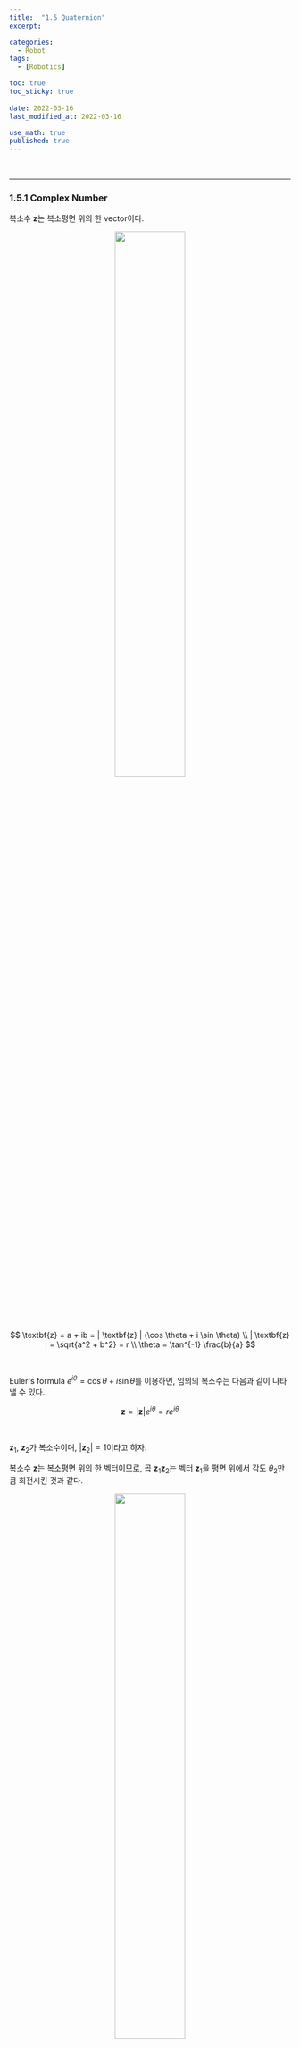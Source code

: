 ```yaml
---
title:  "1.5 Quaternion"
excerpt: 

categories:
  - Robot
tags:
  - [Robotics]

toc: true
toc_sticky: true
 
date: 2022-03-16
last_modified_at: 2022-03-16

use_math: true
published: true
---
```


<br>

***

### 1.5.1 Complex Number

복소수 $\textbf{z}$는 복소평면 위의 한 vector이다.

<p align="center"><img src="/assets/image/robotics/ch1/1.18.jpg" width="50%" height="50%" title="" alt=""><br/></p>

$$
\textbf{z} = a + ib = | \textbf{z} | (\cos \theta + i \sin \theta) \\
| \textbf{z} | = \sqrt{a^2 + b^2} = r \\
\theta = \tan^{-1} \frac{b}{a}
$$

<br>

Euler's formula $e^{i \theta} = \cos \theta + i \sin \theta$를 이용하면, 임의의 복소수는 다음과 같이 나타낼 수 있다.

$$
\textbf{z} = | \textbf{z} |e^{i \theta} = re^{i \theta}
$$

<br>

$\textbf{z}_1$, $\textbf{z}_2$가 복소수이며, $\vert \textbf{z}_2 \vert = 1$이라고 하자.

복소수 $\textbf{z}$는 복소평면 위의 한 벡터이므로, 곱 $\textbf{z}_1 \textbf{z}_2$는 벡터 $\textbf{z}_1$을 평면 위에서 각도 $\theta_2$만큼 회전시킨 것과 같다.

<p align="center"><img src="/assets/image/robotics/ch1/1.19.jpg" width="50%" height="50%" title="" alt=""><br/></p>

$$
\textbf{z}_1 = r_1 e^{i \theta_1} \qquad \textbf{z}_2 = r_2 e^{i \theta_2} \\
\textbf{z}_1\textbf{z}_2 = r_1 r_2 e^{i (\theta_1 +\theta_2)}
$$

<br>

***

### 1.5.2 Rotation on Plane

2D vector $\textbf{v}$를 각도 $\alpha$만큼 회전시키자.

<br>

임의의 벡터 $\textbf{v} = (a,b)$에 대해 $\textbf{v}$를 복소수 $\textbf{v} = a+ib = \vert \textbf{v} \vert (\cos \theta + i \sin \theta)$로 생각할 수 있다.

임의의 단위 복소벡터 $\textbf{R} = \cos \alpha + i \sin \alpha$에 대해 $\textbf{R}$과 $\textbf{v}$를 곱하면 회전한 복소벡터를 얻게 된다.

$$
\textbf{v}' = \textbf{R}\textbf{v} = \vert \textbf{v} \vert e^{i(\theta + \alpha)}
$$

<br>

위와 같은 방법으로, 회전된 평면 상의 2D vector $\textbf{v}'$을 다음과 쓸 수 있다.

$$
\begin{align*}
\textbf{v}' &= (a+ib)(\cos \alpha + i \sin \alpha) \\
&= (a \cos \alpha - b \sin\alpha) + i(a \sin \alpha + b \cos \alpha)
\end{align*}
$$

위 식을 matrix form으로 바꾸면,

$$
\textbf{v}' = 
\begin{bmatrix}
a \cos \alpha - b \sin\alpha & a \sin \alpha + b \cos \alpha \\
\end{bmatrix}^T
$$

$$
\begin{bmatrix}
a' \\
b'
\end{bmatrix} = 
\begin{bmatrix}
\cos \alpha & -\sin\alpha \\
\sin\alpha & \cos \alpha
\end{bmatrix}
\begin{bmatrix}
a \\
b
\end{bmatrix}
$$

<p align="center"><img src="/assets/image/robotics/ch1/1.20.jpg" width="50%" height="50%" title="" alt=""><br/></p>

<br>

***

### 1.5.3 Quaternion

**W. R. Hamiltion**은 복소수들의 algebra와 rotation on plane 사이의 관계를 연구하고, 3D space에서의 관계를 유추해 **<span style="color:red">quaternion</span>**을 발견하였다.

<br>

**Hyper complex number**는 scalar와 vector의 합으로 표현된다.

$$
q = q_0 + q_1\textbf{i} + q_2\textbf{j} + q_3\textbf{k} = q_0 + \textbf{q} = 
\begin{bmatrix}
q_0 \\
\textbf{q}
\end{bmatrix}
$$


여기서 $q_0$는 scalar part, $\textbf{q}$는 $\mathbb{R}^3$ 상의 ordinary vector. $\textbf{i}$, $\textbf{j}$, $\textbf{k}$는 $\mathbb{R}^3$의 standard orthonormal basis이다.

<p align="center"><img src="/assets/image/robotics/ch1/1.21.jpg" width="50%" height="50%" title="" alt=""><br/></p>

$$
\textbf{i} = \begin{bmatrix}
1 & 0 & 0
\end{bmatrix}^T \qquad
\textbf{j} = \begin{bmatrix}
0 & 1 & 0
\end{bmatrix}^T \qquad
\textbf{k} = \begin{bmatrix}
0 & 0 & 1
\end{bmatrix}^T
$$

<br>

이로써 3D 상에서 복소수의 일반화가 완성.

$$
q = q_0 + iq_1 + jq_2 + kq_3 = (q_0, q_1, q_2, q_3) \\
i^2 = j^2 = k^2 = ijk = -1
$$

<br>

### 1.5.4 Multiplication

간단한 성질의 증명은 생략하자. 예를 들어

1. 두 quatertion이 같다는 건 각 성분이 같다는 것과 동치
2. Quaternion의 set은 addition에 대해 닫혀 있다
3. zero quaternion $(0,0,0,0)$이 존재
4. 각 quaternion $q$에는 negative $-q$가 존재.
5. 덧셈은 commutative & associative

<br>

곱셈부터 시작. Scalar $c$에 대해

$$
cq = cq_0 + icq_1 + jcq_2 + kcq_3 = (cq_0, cq_1, cq_2, cq_3)
$$

몇 가지 special product를 기억해 둘 것.

$$
i^2 = j^2 = k^2 = ijk = -1 \\
ij = k = -ji \\
jk = i = -kj \\
ki = j = -ik
$$

<br>

두 quaternion 사이의 곱

$$
p = p_0 + ip_1 + jp_2 + kp_3 \qquad q = q_0 + iq_1 + jq_2 + kq_3 \\
pq = (p_0 + ip_1 + jp_2 + kp_3)(q_0 + iq_1 + jq_2 + kq_3)
$$

각 성분끼리 묶으면,

$$
\begin{align*}
pq &= p_0q_0 - (p_1q_1 + p_2q_2 + p_3q_3) + p_0(iq_1 + jq_2 + kq_3)  + q_0(ip_1 + jp_2 + kp_3) \\
&+ i(p_2q_3 - p_3q_2) + j(p_3q_1 - p_1q_3) + k(p_1q_2 - p_2q_1)
\end{align*}
$$

따라서,

$$
pq = p_0q_0 - \textbf{p}\cdot \textbf{q} + p_0 \textbf{q} + q_0 \textbf{p} + \textbf{p} \times \textbf{q}
$$

Cross product 항이 있는 것에 주목. 이로 인해 commutative가 성립하지 않는다!

$$
pq \not= qp
$$

<br>

***

### 1.5.5 Complex Conjugate

Quaternion $q$가

$$
q = q_0 + \textbf{q} = q_0 + iq_1 + jq_2 + kq_3
$$

이면, $q$의 compex conjugate는

$$
q^{\ast} = q_0 - \textbf{q} = q_0 - iq_1 - jq_2 - kq_3
$$

그러므로,

$$
q + q^{\ast} = 2q_0 \\
(pq)^{\ast} = q^{\ast}p^{\ast}
$$

<br>

***

### 1.5.6 Norm

$$
N(q) = \vert q \vert = \sqrt{q^{\ast}q}
$$

그러므로,

$$
\begin{align*}
N^2(q) &= q^{\ast}q  = (q_0, -\textbf{q})(q_0, +\textbf{q}) \\
&= q_0q_0 - (-\textbf{q}) \cdot \textbf{q} + q_0 \textbf{q} + q_0(-\textbf{q}) + (-\textbf{q}) \times \textbf{q} \\
&= q_0q_0 + \textbf{q} \cdot \textbf{q} \\
&= q_0^2 + q_1^2 + q_2^2 + q_3^2 \\
&= \vert q \vert^2
\end{align*}
$$

<br>

이 연산 결과는 복소수와 유사하다.

$$
(a-ib)(a+ib) = a^2 -(ib)^2 = a^2 + b^2
$$

<br>

그럼 두 quaternion $p$, $q$의 곱의 norm을 구해보자. 결과는 각 norm의 곱과 같다.

$$
\begin{align*}
N^2(pq) &= (pq)^{\ast}(pq) \\
&= q^{\ast}p^{\ast}pq \\
&= q^{\ast} N^2(p)q \\
&= N^2(p)q^{\ast}q \\
&= N^2(p)N^2(q)
\end{align*}
$$

$$
\begin{align*}
N(pq) &= \sqrt{N^2(p)N^2(q)} \\
&= \sqrt{N^2(p)}\sqrt{N^2(q)} \\
&= N(p)N(q)
\end{align*}
$$

<br>

***

### 1.5.7 Inverse of Quaternion

모든 non-zero quaternion $q$는 muliplicative inverse $q^{-1}$를 갖는다.

$$
q^{-1}q = qq^{-1} = 1
$$

앞뒤로 $q^{\ast}$를 곱하면,

$$
q^{-1}qq^{\ast} = q^{\ast}qq^{-1} = q^{\ast}
$$

그런데 $qq^{\ast} = N^2(q)$이므로,

$$
q^{-1} = \frac{q^{\ast}}{N^2(q)} = \frac{q^{\ast}}{\vert q \vert^2}
$$

<br>

이것으로 quaternion의 기본 연산 성질은 끝!

<br>


***

### 1.5.8 Pure Quaternion

이제 드디어 quaternion과 rotation 사이의 관계.

$\mathbb{R}^3$ 상의 rotation은 $3 \times 3$의 행렬 형태로 나타나며, 그 determinant는 $+1$이다. Quaternion이 이 rotation operator의 alternative form이 된다.

<br>

어라, quaternion은 $\mathbb{R}^4$에 있는데 $\mathbb{R}^3$ 상의 vector를 어떻게 다루지?

벡터 $\textbf{v} \in \mathbb{R}^3$를 scalar part가 zero인 quaternion $q \in \mathbb{R}^4$로 생각하자! 이러한 quaternion을 <span style="color:red">pure quaternion</span>이라고 한다.

따라서, pure quaternion의 set $Q_0$는 모든 quaternion의 set $Q$의 subset. $\mathbb{R}^3$와 $Q_0$ 사이에는 one-to-one mapping이 존재.

$$
\textbf{v} \in \mathbb{R}^3 \leftrightarrow (v = 0+\textbf{v}) \in Q_0 \subset Q
$$

<br>

이제 $qv$가 벡터 $\textbf{v}$를 어떻게 회전시키는지 확인하자.

$$
\begin{align*}
qv &= (q_0 + \textbf{q})(0 + \textbf{v}) \\
&= -\textbf{q} \cdot \textbf{v} + q_0 \textbf{v} + \textbf{q} \times \textbf{v}
\end{align*}
$$

계산 결과가 pure quaternion이려면, $\textbf{q} \cdot \textbf{v}=0$이어야만 한다. $\mathbb{R}^3$ 상의 vector rotation을 다루는 다른 방식의 곱셈이 있을 것 같은데...

<br>

다음 product는 계산 결과가 quaternion $w \in Q_0$이 됨을 보장한다.

$$
qvq^{\ast} \qquad \textrm{and} \qquad q^{\ast}vq
$$

<br>

***

### 1.5.9 Unit Quaternion

Rotation $\vert \textbf{q} \vert = 1$을 생각하자.

Euler's Rotation Theorem(1.3.2)과 Rodrigues' Formula(Sec 1.4)를 상기. $\mathbb{R}^3$ 상의 임의의 rotation은 어떤 축 $\textbf{n}$에 다한 각도 $\theta$만큼의 회전으로 표현할 수 있다!

Unit quaternion을 unit axis $\hat{\textbf{k}}$에 대한 각도 $\theta$만큼의 회전으로 쓰면,

$$
q=(q_0, \textbf{q}) = \left( \cos \frac{\theta}{2}, \hat{\textbf{k}} \sin \frac{\theta}{2} \right)
$$

이다.

<br>
<details>
<summary>Proof.</summary>
<div markdown="1">
<br>
왜 $\theta$가 아니라 $\frac{\theta}{2}$일까?

<br>

Unit quaternion $\textbf{u} = \cos \theta + i \sin \theta$라고 하자.

pure quaternion $j$에 대해 product $\textbf{u}j\textbf{u}^{\ast}$를 계산하면

$$
\begin{align*}
(\cos \theta + i \sin \theta)j(\cos \theta - i \sin \theta) &= (\cos \theta + i \sin \theta)(j\cos \theta +k \sin \theta) \\
&= (\cos^2 \theta - \sin^2 \theta)j + 2k(\cos \theta \sin \theta) \\
&= j \cos 2\theta + k \sin 2\theta
\end{align*}
$$

즉, vector $\textbf{j}$를 회전축 $\textbf{i}$에 대해 각도 $2 \theta$만큼 회전시킨 결과와 같다. 그래서 $\theta$가 아니라 $\frac{\theta}{2}$를 사용하는 것.
$\square$

</div>
</details>

<br>

따라서, 3D rotation을 다음과 같이 해석할 수 있다.

$$
q_0 = \cos \frac{\theta}{2} \qquad \textbf{q} = \hat{\textbf{k}} \sin \frac{\theta}{2}
$$

<br>

***

### 1.5.10 Application to Rotation

이제 계산만 남았다.

Vector $\textbf{r}$의 회전 $q$를 계산하는 절차는 다음과 같다.

<br>

&emsp;(1) 벡터 $\textbf{v}$를 quaternion으로 변환.<sup id="fnref:1"><a href="#fn:1" rel="footnote">1</a></sup>

$$
v = (0, \textbf{v})
$$

&emsp;(2) Rotation $q$를 적용.

$$
v_{qrot} = qvq^{\ast}
$$

&emsp;(3) 회전된 벡터는 다음 quaternion의 성분이 된다.

$$
v_{qrot} = (0,\textbf{v}_{rot})
$$

<br>

****

#### Vector formula

$$
\begin{align*}
v_{qrot} &= qvq^{\ast} \\
\\
vq^{\ast} &= (0, \textbf{v})(q_0, -\textbf{q}) = (\textbf{v} \cdot \textbf{q}, q_0 \textbf{v} - \textbf{v} \times \textbf{q}) \\
\\
qvq^{\ast} &= (q_0, \textbf{q})(\textbf{v} \cdot \textbf{q}, q_0 \textbf{v} - \textbf{v} \times \textbf{q}) \\
&= (0, \textbf{v} + 2q_0 \textbf{q} \times \textbf{v} + 2 \textbf{q} \times (\textbf{q} \times \textbf{v}))
\end{align*}
$$

<br>

****

#### Matrix formula

먼저 일반적인 quaternion product부터.

$$
pq = p_0q_0 - \textbf{p}\cdot \textbf{q} + p_0 \textbf{q} + q_0 \textbf{p} + \textbf{p} \times \textbf{q}
$$

$p$를 **quaternion matrix** $P$로 표현하고자 한다.

$$
P =
\begin{bmatrix}
p_0 & -p_1 & -p_2 & -p_3 \\
p_1 & p_0 & -p_3 & p_2 \\
p_2 & p_3 & p_0 & -p_1 \\
p_3 & -p_2 & p_1 & p_0 \\
\end{bmatrix} = 
\begin{bmatrix}
p_0 & -\textbf{p}^T \\
\textbf{p} & p_0 \textbf{I} + [\textbf{p}]_{\times} \\
\end{bmatrix}
$$

$$
Pq = 
\begin{bmatrix}
p_0 & -p_1 & -p_2 & -p_3 \\
p_1 & p_0 & 0 & 0 \\
p_2 & 0 & p_0 & 0 \\
p_3 & 0 & 0 & p_0 \\
\end{bmatrix}
\begin{bmatrix}
q_0 \\
q_1 \\
q_2 \\
q_3 \\
\end{bmatrix}
+
\begin{bmatrix}
0 & 0 & 0 & 0 \\
0 & 0 & -p_3 & p_2 \\
0 & p_3 & 0 & -p_1 \\
0 & -p_2 & p_1 & 0 \\
\end{bmatrix}
\begin{bmatrix}
q_0 \\
q_1 \\
q_2 \\
q_3 \\
\end{bmatrix}
=
\begin{bmatrix}
p_0 & -\textbf{p}^T \\
\textbf{p} & p_0 \textbf{I} + [\textbf{p}]_{\times} \\
\end{bmatrix}
\begin{bmatrix}
q_0 \\
q_1 \\
q_2 \\
q_3 \\
\end{bmatrix}
$$

<br>

유사하게, $pq^{\ast}$는

$$
\begin{align*}
pq^{\ast} &= p_0q_0 + \textbf{p}\cdot \textbf{q} - p_0 \textbf{q} + q_0 \textbf{p} - \textbf{p} \times \textbf{q} \\
\\
&= \begin{bmatrix}
q_0 & -q_1 & -q_2 & -q_3 \\
q_1 & q_0 & -q_3 & q_2 \\
q_2 & q_3 & q_0 & -q_1 \\
q_3 & -q_2 & q_1 & q_0 \\
\end{bmatrix}
\begin{bmatrix}
p_0 \\
p_1 \\
p_2 \\
p_3 \\
\end{bmatrix}
\end{align*}
$$

그러므로, $qpq^{\ast}$는

$$
\begin{align*}
qpq^{\ast} &= \begin{bmatrix}
q_0 & -q_1 & -q_2 & -q_3 \\
q_1 & q_0 & -q_3 & q_2 \\
q_2 & q_3 & q_0 & -q_1 \\
q_3 & -q_2 & q_1 & q_0 \\
\end{bmatrix}
\begin{bmatrix}
q_0 & -q_1 & -q_2 & -q_3 \\
q_1 & q_0 & -q_3 & q_2 \\
q_2 & q_3 & q_0 & -q_1 \\
q_3 & -q_2 & q_1 & q_0 \\
\end{bmatrix}
\begin{bmatrix}
p_0 \\
p_1 \\
p_2 \\
p_3 \\
\end{bmatrix} \\
\\
&=
\begin{bmatrix}
q_0^2 + q_1^2 + q_2^2 + q_3^2 & 0 & 0 & 0 \\
0 & q_0^2 + q_1^2 - q_2^2 - q_3^2 & 2(q_1q_2 - q_0q_3) & 2(q_0q_2 + q_1q_3) \\
0 & 2(q_0q_3 + q_1q_2) & q_0^2 - q_1^2 + q_2^2 - q_3^2 & 2(q_2q_3 - q_0q_1) \\
0 & 2(q_0q_2 + q_1q_3) & 2(q_0q_1 + q_2q_3) & q_0^2 - q_1^2 - q_2^2 + q_3^2 \\
\end{bmatrix}
\begin{bmatrix}
p_0 \\
p_1 \\
p_2 \\
p_3 \\
\end{bmatrix}
\end{align*}
$$

<br>

Quaternion의 성질

$$
q_0^2 + q_1^2 + q_2^2 + q_3^2 = 1 \\
q_0^2 + q_1^2 - q_2^2 - q_3^2 = 1-2(q_2^2 + q_3^2)
$$

을 이용하면, rotation의 matrix form은 다음과 같다.

$$
qpq^{\ast} = \begin{bmatrix}
1 & 0 & 0 & 0 \\
0 & 1-2(q_2^2 + q_3^2) & 2(q_1q_2 - q_0q_3) & 2(q_0q_2 + q_1q_3) \\
0 & 2(q_0q_3 + q_1q_2) & 1-2(q_1^2 + q_3^2) & 2(q_2q_3 - q_0q_1) \\
0 & 2(q_0q_2 + q_1q_3) & 2(q_0q_1 + q_2q_3) & 1-2(q_1^2 + q_2^2) \\
\end{bmatrix}
\begin{bmatrix}
p_0 \\
p_1 \\
p_2 \\
p_3 \\
\end{bmatrix}
$$

***

<div class="footnotes"><ol>
<li class="footnote" id="fn:1">
<p>
앞으로 Robotics에서는 quaternion이라고 하면 unit quaternion을 의미하기로 하자.
<a href="#fnref:1" title=""> ↩</a><p>